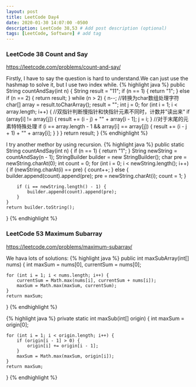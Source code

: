 ```yaml
---
layout: post
title: LeetCode Day4
date: 2020-01-30 14:07:00 -0500
description: LeetCode 38,53 # Add post description (optional)
tags: [LeetCode, Software] # add tag
---
```


### LeetCode 38 Count and Say

https://leetcode.com/problems/count-and-say/

Firstly, I have to say the question is hard to understand.We can just use the hashmap to solve it, but I use two index while.
{% highlight java %}
public String countAndSay(int n) {
     String result = "11";
     if (n == 1) {
         return "1";
     } else if (n == 2) {
         return result;
     }
     while (n > 2) {
         n--;
         //转换为char数组处理字符
         char[] array = result.toCharArray();
         result = "";
         int j = 0;
         for (int i = 1; i < array.length; i++) {
             //双指针判断慢指针和快指针元素不同时，计数并”读出来“
             if (array[i] != array[j]) {
                 result += (i - j) + "" + array[i - 1];
                 j = i;
             }
             //对于末尾的元素特特殊处理
             if (i == array.length - 1 && array[i] == array[j]) {
                 result += (i - j + 1) + "" + array[i];
             }
         }
     }
     return result;
}
{% endhighlight  %}

I try another methor by using recursion.
{% highlight java %}
public static String countAndSay(int n) {
    if (n == 1) {
        return "1";
    }
    String newString = countAndSay(n - 1);
    StringBuilder builder = new StringBuilder();
    char pre = newString.charAt(0);
    int count = 0;
    for (int i = 0; i < newString.length(); i++) {
        if (newString.charAt(i) == pre) {
            count++;
        } else {
            builder.append(count).append(pre);
            pre = newString.charAt(i);
            count = 1;
        }

        if (i == newString.length() - 1) {
            builder.append(count).append(pre);
        }
    }
    return builder.toString();
}
{% endhighlight  %}

### LeetCode 53 Maximum Subarray

https://leetcode.com/problems/maximum-subarray/

We hava lots of solutions:
{% highlight java %}
public int maxSubArray(int[] nums) {
    int maxSum = nums[0], currentSum = nums[0];

    for (int i = 1; i < nums.length; i++) {
        currentSum = Math.max(nums[i], currentSum + nums[i]);
        maxSum = Math.max(maxSum, currentSum);
    }
    return maxSum;
}
{% endhighlight  %}

{% highlight java %}
private static int maxSub(int[] origin) {
    int maxSum = origin[0];

    for (int i = 1; i < origin.length; i++) {
        if (origin[i - 1] > 0) {
            origin[i] += origin[i - 1];
        }
        maxSum = Math.max(maxSum, origin[i]);
    }
    return maxSum;
}
{% endhighlight  %}
